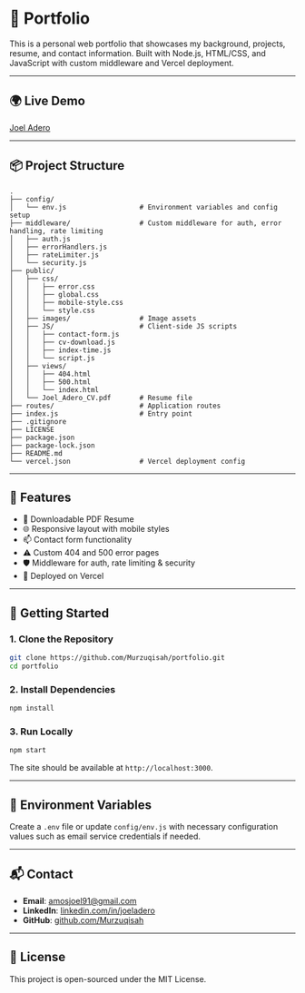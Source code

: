 # 💼 Portfolio

This is a personal web portfolio that showcases my background, projects, resume, and contact information. Built with Node.js, HTML/CSS, and JavaScript with custom middleware and Vercel deployment.

---

## 🌍 Live Demo

[Joel Adero](https://https://joel-portfolio-joel-amos.vercel.app/)

---

## 📦 Project Structure

```
.
├── config/
│   └── env.js                  # Environment variables and config setup
├── middleware/                 # Custom middleware for auth, error handling, rate limiting
│   ├── auth.js
│   ├── errorHandlers.js
│   ├── rateLimiter.js
│   └── security.js
├── public/
│   ├── css/
│   │   ├── error.css
│   │   ├── global.css
│   │   ├── mobile-style.css
│   │   └── style.css
│   ├── images/                 # Image assets
│   ├── JS/                     # Client-side JS scripts
│   │   ├── contact-form.js
│   │   ├── cv-download.js
│   │   ├── index-time.js
│   │   └── script.js
│   ├── views/
│   │   ├── 404.html
│   │   ├── 500.html
│   │   └── index.html
│   └── Joel_Adero_CV.pdf       # Resume file
├── routes/                     # Application routes
├── index.js                    # Entry point
├── .gitignore
├── LICENSE
├── package.json
├── package-lock.json
├── README.md
└── vercel.json                 # Vercel deployment config
```

---

## 🎯 Features

- 📃 Downloadable PDF Resume
- 🌐 Responsive layout with mobile styles
- 📫 Contact form functionality
- ⚠️ Custom 404 and 500 error pages
- 🛡️ Middleware for auth, rate limiting & security
- 🚀 Deployed on Vercel

---

## 🚀 Getting Started

### 1. Clone the Repository

```bash
git clone https://github.com/Murzuqisah/portfolio.git
cd portfolio
```

### 2. Install Dependencies

```bash
npm install
```

### 3. Run Locally

```bash
npm start
```

The site should be available at `http://localhost:3000`.

---

## 🔧 Environment Variables

Create a `.env` file or update `config/env.js` with necessary configuration values such as email service credentials if needed.

---

## 📬 Contact

- **Email**: amosjoel91@gmail.com  
- **LinkedIn**: [linkedin.com/in/joeladero](https://linkedin.com/in/joeladero)  
- **GitHub**: [github.com/Murzuqisah](https://github.com/Murzuqisah)

---

## 🪪 License

This project is open-sourced under the MIT License.
